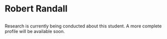 # Robert Randall
##

Research is currently being conducted about this student. A more complete profile will be available soon.
